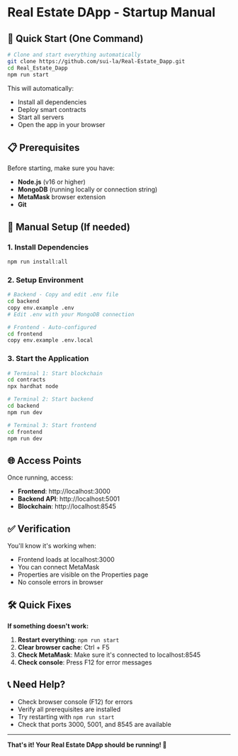 # Real Estate DApp - Startup Manual

## 🚀 Quick Start (One Command)

```bash
# Clone and start everything automatically
git clone https://github.com/sui-la/Real-Estate_Dapp.git
cd Real_Estate_Dapp
npm run start
```

This will automatically:
- Install all dependencies
- Deploy smart contracts
- Start all servers
- Open the app in your browser

## 📋 Prerequisites

Before starting, make sure you have:
- **Node.js** (v16 or higher)
- **MongoDB** (running locally or connection string)
- **MetaMask** browser extension
- **Git**

## 🔧 Manual Setup (If needed)

### 1. Install Dependencies
```bash
npm run install:all
```

### 2. Setup Environment
```bash
# Backend - Copy and edit .env file
cd backend
copy env.example .env
# Edit .env with your MongoDB connection

# Frontend - Auto-configured
cd frontend
copy env.example .env.local
```

### 3. Start the Application
```bash
# Terminal 1: Start blockchain
cd contracts
npx hardhat node

# Terminal 2: Start backend
cd backend
npm run dev

# Terminal 3: Start frontend
cd frontend
npm run dev
```

## 🌐 Access Points

Once running, access:
- **Frontend**: http://localhost:3000
- **Backend API**: http://localhost:5001
- **Blockchain**: http://localhost:8545

## ✅ Verification

You'll know it's working when:
- Frontend loads at localhost:3000
- You can connect MetaMask
- Properties are visible on the Properties page
- No console errors in browser

## 🛠️ Quick Fixes

**If something doesn't work:**
1. **Restart everything**: `npm run start`
2. **Clear browser cache**: Ctrl + F5
3. **Check MetaMask**: Make sure it's connected to localhost:8545
4. **Check console**: Press F12 for error messages

## 📞 Need Help?

- Check browser console (F12) for errors
- Verify all prerequisites are installed
- Try restarting with `npm run start`
- Check that ports 3000, 5001, and 8545 are available

---

**That's it! Your Real Estate DApp should be running! 🎉**

